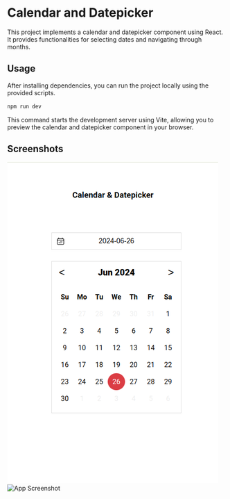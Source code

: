 # Calendar and Datepicker

This project implements a calendar and datepicker component using React. It provides functionalities for selecting dates and navigating through months.

## Usage

After installing dependencies, you can run the project locally using the provided scripts.

```bash
npm run dev
```

This command starts the development server using Vite, allowing you to preview the calendar and datepicker component in your browser.

## Screenshots

![App Screenshot](./public/calendar2.png)
![App Screenshot](./public/calendar1.png)

